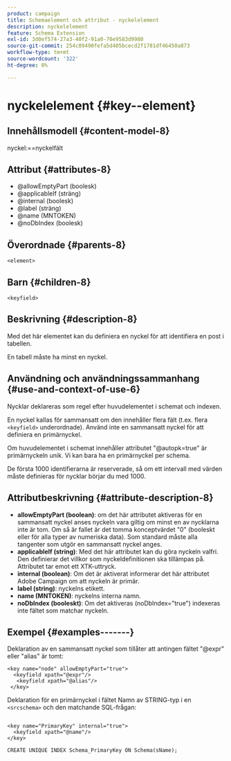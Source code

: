 ```yaml
---
product: campaign
title: Schemaelement och attribut - nyckelelement
description: nyckelelement
feature: Schema Extension
exl-id: 3d0ef574-27a3-40f2-91a0-70e9583d9980
source-git-commit: 254c89490fefa5d405bcecd2f1781df46450a873
workflow-type: tm+mt
source-wordcount: '322'
ht-degree: 0%

---
```


# nyckelelement {#key--element}


## Innehållsmodell {#content-model-8}

nyckel:==nyckelfält

## Attribut {#attributes-8}

* @allowEmptyPart (boolesk)
* @applicableIf (sträng)
* @internal (boolesk)
* @label (sträng)
* @name (MNTOKEN)
* @noDbIndex (boolesk)

## Överordnade {#parents-8}

`<element>`

## Barn {#children-8}

`<keyfield>`

## Beskrivning {#description-8}

Med det här elementet kan du definiera en nyckel för att identifiera en post i tabellen.

En tabell måste ha minst en nyckel.

## Användning och användningssammanhang {#use-and-context-of-use-6}

Nycklar deklareras som regel efter huvudelementet i schemat och indexen.

En nyckel kallas för sammansatt om den innehåller flera fält (t.ex. flera `<keyfield>` underordnade). Använd inte en sammansatt nyckel för att definiera en primärnyckel.

Om huvudelementet i schemat innehåller attributet &quot;@autopk=true&quot; är primärnyckeln unik. Vi kan bara ha en primärnyckel per schema.

De första 1000 identifierarna är reserverade, så om ett intervall med värden måste definieras för nycklar börjar du med 1000.

## Attributbeskrivning {#attribute-description-8}

* **allowEmptyPart (boolean)**: om det här attributet aktiveras för en sammansatt nyckel anses nyckeln vara giltig om minst en av nycklarna inte är tom. Om så är fallet är det tomma konceptvärdet &quot;0&quot; (booleskt eller för alla typer av numeriska data). Som standard måste alla tangenter som utgör en sammansatt nyckel anges.
* **applicableIf (string)**: Med det här attributet kan du göra nyckeln valfri. Den definierar det villkor som nyckeldefinitionen ska tillämpas på. Attributet tar emot ett XTK-uttryck.
* **internal (boolean)**: Om det är aktiverat informerar det här attributet Adobe Campaign om att nyckeln är primär.
* **label (string)**: nyckelns etikett.
* **name (MNTOKEN)**: nyckelns interna namn.
* **noDbIndex (booleskt)**: Om det aktiveras (noDbIndex=&quot;true&quot;) indexeras inte fältet som matchar nyckeln.

## Exempel {#examples-------}

Deklaration av en sammansatt nyckel som tillåter att antingen fältet &quot;@expr&quot; eller &quot;alias&quot; är tomt:

```
<key name="node" allowEmptyPart="true">
  <keyfield xpath="@expr"/>
   <keyfield xpath="@alias"/>
 </key>
```

Deklaration för en primärnyckel i fältet Namn av STRING-typ i en `<srcschema>` och den matchande SQL-frågan:

```
 
<key name="PrimaryKey" internal="true">  
  <keyfield xpath="@name"/>
</key>

CREATE UNIQUE INDEX Schema_PrimaryKey ON Schema(sName);
```
